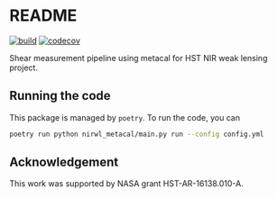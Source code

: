 # README

[![build](https://github.com/arunkannawadi/nirwl_metacal/actions/workflows/build.yaml/badge.svg)](https://github.com/arunkannawadi/nirwl_metacal/actions/workflows/build.yaml)
[![codecov](https://codecov.io/gh/arunkannawadi/nirwl_metacal/branch/main/graph/badge.svg?token=V7IQ0AFTQ0)](https://codecov.io/gh/arunkannawadi/nirwl_metacal)

Shear measurement pipeline using metacal for HST NIR weak lensing project.

## Running the code

This package is managed by `poetry`.
To run the code, you can
```bash
poetry run python nirwl_metacal/main.py run --config config.yml
```
## Acknowledgement

This work was supported by NASA grant HST-AR-16138.010-A.
